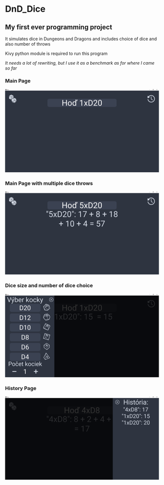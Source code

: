 # DnD_Dice

## My first ever programming project 

It simulates dice in Dungeons and Dragons and includes choice of dice and also number of throws

Kivy python module is required to run this program

*It needs a lot of rewriting, but I use it as a benchmark as for where I came so far*

### Main Page
![Main Page](/Screenshots/Main_page.png?raw=true "Main Page")

### Main Page with multiple dice throws
![Main page with multiple dice throws](/Screenshots/Main_page_with_multiple_dice_throws.png?raw=true "Main_page_with_multiple_dice_throws")

### Dice size and number of dice choice
![Dice size and number of dice choice](/Screenshots/Dice_size_and_number_of_dice_choice.png?raw=true "Dice_size_and_number_of_dice_choice")

### History Page
![History page](/Screenshots/History_page.png?raw=true "History_page")
